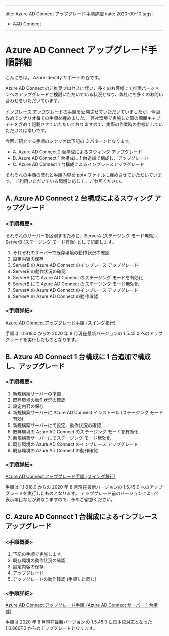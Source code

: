 
---
title: Azure AD Connect アップグレード手順詳細
date: 2020-09-10
tags:
  - AAD Connect
---

# Azure AD Connect アップグレード手順詳細

こんにちは。 Azure Identity サポートの谷です。

Azure AD Connect の非推奨プロセスに伴い、多くのお客様にて推奨バージョンへのアップグレードご検討いただいている状況となり、弊社にも多くのお問い合わせをいただいています。

[インプレース アップグレードの手順](https://jpazureid.github.io/blog/azure-active-directory-connect/how-to-upgrade/)を公開させていただいていましたが、今回改めてシナリオ毎での手順を纏めました。
弊社環境で実施した際の画面キャプチャを含めて記載させていただいておりますので、実際の作業時の参考にしていただければ幸いです。


今回ご紹介する手順のシナリオは下記の 3 パターンとなります。

- A. Azure AD Connect 2 台構成によるスウィング アップグレード
- B. Azure AD Connect 1 台構成に 1 台追加で構成し、アップグレード
- C. Azure AD Connect 1 台構成によるインプレースアップグレード


それぞれの手順の流れと手順内容を pptx ファイルに纏めさせていただいています。
ご利用いただいている環境に応じて、ご参照ください。


## A. Azure AD Connect 2 台構成によるスウィング アップグレード

### <手順概要>

それぞれのサーバーを区別するために、ServerA (ステージング モード無効) 、ServerB (ステージング モード有効) として記載します。

1. それぞれのサーバーで既存環境の動作状況の確認
2. 設定内容の保存
3. ServerB の Azure AD Connect のインプレース アップグレード
4. ServerB の動作状況の確認
5. ServerA にて Azure AD Connect のステージング モードを有効化
6. ServerB にて Azure AD Connect のステージング モード無効化
7. ServerA の Azure AD Connect のインプレース アップグレード
8. ServerA の Azure AD Connect の動作確認

### <手順詳細>  
[Azure AD Connect アップグレード手順 (スイング移行)](articles\azure-active-directory-connect\how-to-upgrade-details\AADC_Upgrade_A.pptx)


手順は 1.1.618.0 からの 2020 年 8 月現在最新バージョンの 1.5.45.0 へのアップグレードを実行したものとなります。



## B. Azure AD Connect 1 台構成に 1 台追加で構成し、アップグレード
### <手順概要>
1. 新規構築サーバーの準備
2. 既存環境の動作状況の確認
3. 設定内容の保存
4. 新規構築サーバーに Azure AD Connect インストール (ステージング モード有効)
5. 新規構築サーバーにて設定、動作状況の確認
6. 既存環境の Azure AD Connect のステージング モードを有効化
7. 新規構築サーバーにてステージング モード無効化
8. 既存環境の Azure AD Connect のインプレース アップグレード
9. 既存環境の Azure AD Connect の動作確認

### <手順詳細>  
[Azure AD Connect アップグレード手順 (スイング移行)](articles\azure-active-directory-connect\how-to-upgrade-details\AADC_Upgrade_B.pptx)

手順は 1.1.618.0 からの 2020 年 8 月現在最新バージョンの 1.5.45.0 へのアップグレードを実行したものとなります。
アップグレード前のバージョンによって表示項目などが異なりますので、予めご留意ください。


## C. Azure AD Connect 1 台構成によるインプレースアップグレード
### <手順概要>
1. 下記の手順で実施します。
2. 既存環境の動作状況の確認
3. 設定内容の保存
4. アップグレード
5. アップグレードの動作確認 (手順1. と同じ)

### <手順詳細>  

[Azure AD Connect アップグレード手順 (Azure AD Connect サーバー 1 台構成)](articles\azure-active-directory-connect\how-to-upgrade-details\AADC_Upgrade_C.pptx)

手順は 2020 年 8 月現在最新バージョンの 1.5.45.0 に日本語対応となった 1.0.8667.0 からのアップグレードとなります。
